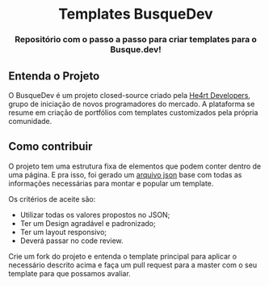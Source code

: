 <h1 align="center">
  Templates BusqueDev
</h1>

<h3 align="center">
    Repositório com o passo a passo para criar templates para o <strong>Busque.dev</strong>!
</h3>

## Entenda o Projeto

O BusqueDev é um projeto closed-source criado pela [He4rt Developers](https://heartdevs.com), grupo de iniciação de novos programadores do mercado. A plataforma se resume em criação de portfólios com templates customizados pela própria comunidade.

## Como contribuir

O projeto tem uma estrutura fixa de elementos que podem conter dentro de uma página. E pra isso, foi gerado um [arquivo json](./templates/content.json) base com todas as informações necessárias para montar e popular um template.

Os critérios de aceite são:

- Utilizar todas os valores propostos no JSON;
- Ter um Design agradável e padronizado;
- Ter um layout responsivo;
- Deverá passar no code review.

Crie um fork do projeto e entenda o template principal para aplicar o necessário descrito acima e faça um pull request para a master com o seu template para que possamos avaliar.
